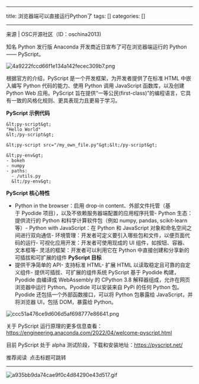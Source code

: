 
--- 
title:  浏览器端可以直接运行Python了 
tags: []
categories: [] 

---
来源 | OSC开源社区（ID：oschina2013)

知名 Python 发行版 Anaconda 开发商近日宣布了可在浏览器端运行的 Python —— PyScript。

<img src="https://img-blog.csdnimg.cn/img_convert/4a9222fccd66f1e134a142fecec309b7.png" alt="4a9222fccd66f1e134a142fecec309b7.png">

根据官方的介绍，PyScript 是一个开发框架，为开发者提供了在标准 HTML 中嵌入编写 Python 代码的能力、使用 Python 调用 JavaScript 函数库，以及创建 Python Web 应用。PyScript 旨在提供“一等公民(first-class)”的编程语言，它具有一致的风格化规则、更具表现力且更易于学习。

**PyScript 示例代码**

```
&lt;py-script&gt;
"Hello World"
&lt;/py-script&gt;
```

```
&lt;py-script src="/my_own_file.py"&gt;&lt;/py-script&gt;
```

```
&lt;py-env&gt;
- bokeh
- numpy
- paths:
  - /utils.py
  &lt;/py-env&gt;
```

**PyScript 核心特性**
- Python in the browser：启用 drop-in content、外部文件托管（基于 Pyodide 项目），以及不依赖服务器端配置的应用程序托管- Python 生态：提供流行的 Python 和科学计算软件包（例如 numpy, pandas, scikit-learn 等）- Python with JavaScript：在 Python 和 JavaScript 对象和命名空间之间进行双向通信- 环境管理：开发者可定义要引入哪些包和文件，以便页面代码的运行- 可视化应用开发：开发者可使用现成的 UI 组件，如按钮、容器、文本框等- 灵活的框架：开发者可以利用它在 Python 中直接创建和分享新的可插拔和可扩展的组件
**PyScript 目标**
- 提供干净简单的 API- 支持标准 HTML- 扩展 HTML 以读取稳定且可靠的自定义组件- 提供可插拔、可扩展的组件系统
PyScript 基于 Pyodide 构建，Pyodide 由编译成 WebAssembly 的 CPython 3.8 解释器组成，允许在网页浏览器中运行 Python。Pyodide 可以安装来自 PyPi 的任何 Python 包。Pyodide 还包括一个外部函数接口，可以将 Python 包暴露给 JavaScript，并将浏览器 UI，包括 DOM，暴露给 Python。

<img src="https://img-blog.csdnimg.cn/img_convert/ccc51a476ce9d606d5af698777e86641.png" alt="ccc51a476ce9d606d5af698777e86641.png">

关于 PyScript 运行原理的更多信息查看：https://engineering.anaconda.com/2022/04/welcome-pyscript.html

目前 PyScript 处于 alpha 测试阶段，下载和安装地址：https://pyscript.net/

推荐阅读  点击标题可跳转
- - - - - - - - - 
<img src="https://img-blog.csdnimg.cn/img_convert/a935bb9da74cae9f0c4d84290e43d517.gif" alt="a935bb9da74cae9f0c4d84290e43d517.gif">
